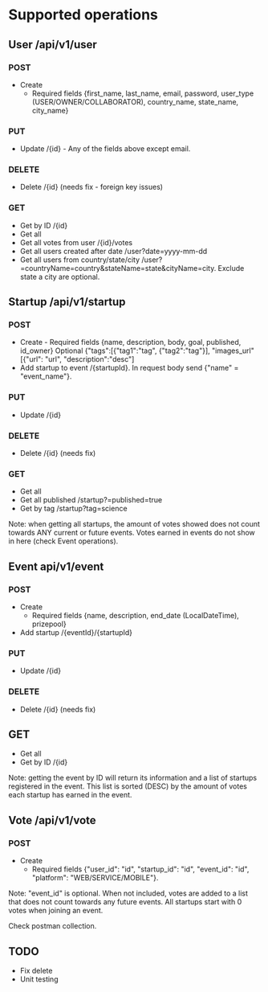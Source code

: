# Supported operations
## User /api/v1/user
### POST
* Create 
  * Required fields {first_name, last_name, email, password, user_type (USER/OWNER/COLLABORATOR), country_name, state_name, city_name}
### PUT
* Update /{id} - Any of the fields above except email.
### DELETE
* Delete /{id} (needs fix - foreign key issues)
### GET
* Get by ID /{id}
* Get all
* Get all votes from user /{id}/votes
* Get all users created after date /user?date=yyyy-mm-dd
* Get all users from country/state/city /user?=countryName=country&stateName=state&cityName=city. Exclude state a city are optional.

## Startup /api/v1/startup
### POST
* Create - Required fields {name, description, body, goal, published, id_owner} Optional {"tags":[{"tag1":"tag", {"tag2":"tag"}], "images_url"[{"url": "url", "description":"desc"]
* Add startup to event /{startupId}. In request body send {"name" = "event_name"}.
### PUT
* Update /{id}
### DELETE
* Delete  /{id} (needs fix)
### GET
* Get all
* Get all published /startup?=published=true
* Get by tag /startup?tag=science

Note: when getting all startups, the amount of votes showed does not count towards ANY current or future events. Votes earned in events do not show in here (check Event operations).

## Event api/v1/event
### POST
* Create 
  * Required fields {name, description, end_date (LocalDateTime), prizepool}
* Add startup /{eventId}/{startupId}
### PUT
* Update /{id}
### DELETE
* Delete /{id} (needs fix)
## GET
* Get all
* Get by ID /{id}

Note: getting the event by ID will return its information and a list of startups registered in the event. This list is sorted (DESC) by the amount of votes each startup has earned in the event.

## Vote /api/v1/vote
### POST
* Create 
  * Required fields {"user_id": "id", "startup_id": "id", "event_id": "id", "platform": "WEB/SERVICE/MOBILE"}.

Note: "event_id" is optional. When not included, votes are added to a list that does not count towards any future events. All startups start with 0 votes when joining an event.

Check postman collection.

## TODO
* Fix delete
* Unit testing
